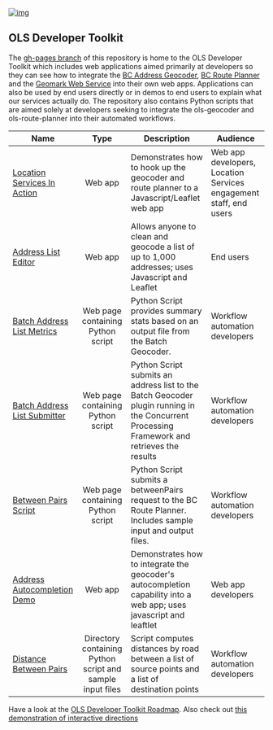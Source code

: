 [![img](https://img.shields.io/badge/Lifecycle-Stable-97ca00)](https://github.com/bcgov/repomountie/blob/master/doc/lifecycle-badges.md)

## OLS Developer Toolkit

The [gh-pages branch](https://github.com/bcgov/ols-devkit/tree/gh-pages) of this repository is home to the OLS Developer Toolkit which includes web applications aimed primarily at developers so they can see how to integrate the [BC Address Geocoder](https://www2.gov.bc.ca/gov/content?id=118DD57CD9674D57BDBD511C2E78DC0D), [BC Route Planner](https://www2.gov.bc.ca/gov/content?id=9D99E684CCD042CD88FADC51E079B4B5) and the [Geomark Web Service](https://www2.gov.bc.ca/gov/content?id=F6BAF45131954020BCFD2EBCC456F084) into their own web apps. Applications can also be used by end users directly or in demos to end users to explain what our services actually do. The repository also contains Python scripts that are aimed solely at developers seeking to integrate the ols-geocoder and ols-route-planner into their automated workflows.

|Name|Type|Description|Audience
|----|:----:|----|----|
[Location Services In Action](https://bcgov.github.io/ols-devkit/ols-demo/index.html)|Web app|Demonstrates how to hook up the geocoder and route planner to a Javascript/Leaflet web app|Web app developers, Location Services engagement staff, end users|
[Address List Editor](https://bcgov.github.io/ols-devkit/ale/)|Web app|Allows anyone to clean and geocode a list of up to 1,000 addresses; uses Javascript and Leaflet|End users
[Batch Address List Metrics](https://github.com/bcgov/ols-devkit/tree/gh-pages/alm)|Web page containing Python script|Python Script provides summary stats based on an output file from the Batch Geocoder.| Workflow automation developers|
[Batch Address List Submitter](https://github.com/bcgov/ols-devkit/tree/gh-pages/als)|Web page containing Python script|Python Script submits an address list to the Batch Geocoder plugin running in the Concurrent Processing Framework and retrieves the results| Workflow automation developers|
[Between Pairs Script](https://github.com/bcgov/ols-devkit/tree/gh-pages/bps)|Web page containing Python script|Python Script submits a betweenPairs request to the BC Route Planner. Includes sample input and output files. | Workflow automation developers|
[Address Autocompletion Demo](https://bcgov.github.io/ols-devkit/examples/address_autocomplete.html)|Web app|Demonstrates how to integrate the geocoder's autocompletion capability into a web app; uses javascript and leaftlet|Web app developers
[Distance Between Pairs](https://github.com/bcgov/ols-devkit/tree/gh-pages/bps)|Directory containing Python script and sample input files| Script computes distances by road between a list of source points and a list of destination points|Workflow automation developers|

Have a look at the [OLS Developer Toolkit Roadmap](https://github.com/bcgov/ols-devkit/blob/gh-pages/ols-devkit-roadmap.md).
Also check out [this demonstration of interactive directions](https://github.com/bcgov/ols-devkit/blob/gh-pages/interactive-directions.md)
